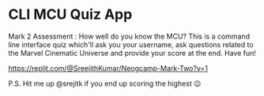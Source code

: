 # CLI MCU Quiz App
Mark 2 Assessment : How well do you know the MCU?
This is a command line interface quiz which'll ask you your username, ask questions related to the Marvel Cinematic Universe and provide your score at the end. Have fun!

https://replit.com/@SreejithKumar/Neogcamp-Mark-Two?v=1

P.S. Hit me up @srejitk if you end up scoring the highest 😉
